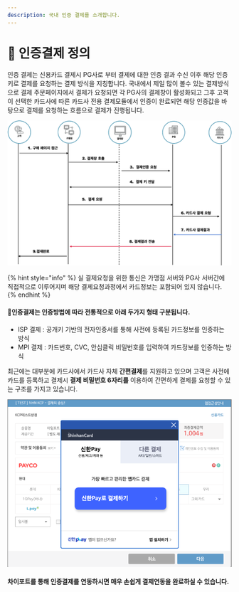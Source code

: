 ```yaml
---
description: 국내 인증 결제를 소개합니다.
---
```


# 📒 인증결제 정의

인증 결제는 신용카드 결제시 PG사로 부터 결제에 대한 인증 결과 수신 이후 해당 인증키로 결제를 요청하는 결제 방식을 지칭합니다. 국내에서 제일 많이 볼수 있는 결제방식으로 결제 주문페이지에서 결제가 요청되면 각 PG사의 결제창이 활성화되고 그후 고객이 선택한 카드사에 따른 카드사 전용 결제모듈에서 인증이 완료되면 해당 인증값을 바탕으로 결제를 요청하는 흐름으로 결제가 진행됩니다.

![일반적인 인증결제 Flow](<../../.gitbook/assets/image (12) (1) (1).png>)

{% hint style="info" %}
실 결제요청을 위한 통신은 가맹점 서버와 PG사 서버간에 직접적으로 이루어지며 해당 결제요청과정에서 카드정보는 포함되어 있지 않습니다.
{% endhint %}

#### 인증결제는 인증방법에 따라 전통적으로 아래 두가지 형태 구분됩니다.

* ISP 결제 : 공개키 기반의 전자인증서를 통해 사전에 등록된 카드정보를 인증하는 방식
* MPI 결제 : 카드번호, CVC, 안심클릭 비밀번호를 입력하여 카드정보를 인증하는 방식

최근에는 대부분에 카드사에서 카드사 자체 **간편결제**를 지원하고 있으며 고객은 사전에 카드를 등록하고 결제시 **결제 비밀번호 6자리를** 이용하여 간편하게 결제를 요청할 수 있는 구조를 가지고 있습니다.

![NHN KCP 인증결제 신한카드 간편 결제 화면](<../../.gitbook/assets/image (7) (1).png>)

#### 차이포트를 통해 인증결제를 연동하시면 매우 손쉽게 결제연동을 완료하실 수 있습니다.
